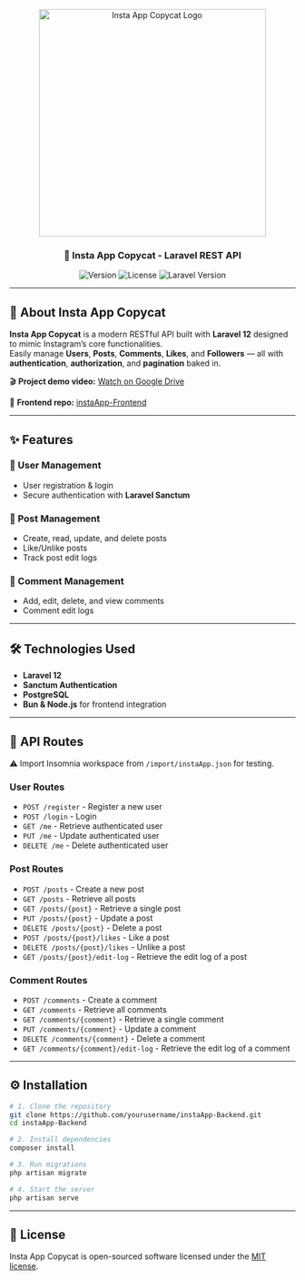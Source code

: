 <p align="center">
  <img src="https://i.ibb.co/4pwyZ2G/insta-app-copycat.png" width="400" alt="Insta App Copycat Logo">
</p>

<h3 align="center">🚀 Insta App Copycat - Laravel REST API</h3>

<p align="center">
  <img src="https://img.shields.io/badge/Version-1.0-green" alt="Version">
  <img src="https://img.shields.io/badge/License-MIT-blue" alt="License">
  <img src="https://img.shields.io/badge/Laravel-12-red" alt="Laravel Version">
</p>

---

## 📸 About Insta App Copycat

**Insta App Copycat** is a modern RESTful API built with **Laravel 12** designed to mimic Instagram’s core functionalities.  
Easily manage **Users**, **Posts**, **Comments**, **Likes**, and **Followers** — all with **authentication**, **authorization**, and **pagination** baked in.

🎬 **Project demo video:** [Watch on Google Drive](https://drive.google.com/file/d/1Zp0r4YnZ6ocAg4a-LJgmS7iRPu2HAnrZ/view?usp=sharing)

👷 **Frontend repo:** [instaApp-Frontend](https://github.com/RifkyA911/instaApp-Frontend)

---

## ✨ Features

### 👤 User Management

-   User registration & login
-   Secure authentication with **Laravel Sanctum**

### 📝 Post Management

-   Create, read, update, and delete posts
-   Like/Unlike posts
-   Track post edit logs

### 💬 Comment Management

-   Add, edit, delete, and view comments
-   Comment edit logs

---

## 🛠️ Technologies Used

-   **Laravel 12**
-   **Sanctum Authentication**
-   **PostgreSQL**
-   **Bun & Node.js** for frontend integration

---

## 📡 API Routes

⚠️ Import Insomnia workspace from `/import/instaApp.json` for testing.

### User Routes

-   `POST /register` - Register a new user
-   `POST /login` - Login
-   `GET /me` - Retrieve authenticated user
-   `PUT /me` - Update authenticated user
-   `DELETE /me` - Delete authenticated user

### Post Routes

-   `POST /posts` - Create a new post
-   `GET /posts` - Retrieve all posts
-   `GET /posts/{post}` - Retrieve a single post
-   `PUT /posts/{post}` - Update a post
-   `DELETE /posts/{post}` - Delete a post
-   `POST /posts/{post}/likes` - Like a post
-   `DELETE /posts/{post}/likes` - Unlike a post
-   `GET /posts/{post}/edit-log` - Retrieve the edit log of a post

### Comment Routes

-   `POST /comments` - Create a comment
-   `GET /comments` - Retrieve all comments
-   `GET /comments/{comment}` - Retrieve a single comment
-   `PUT /comments/{comment}` - Update a comment
-   `DELETE /comments/{comment}` - Delete a comment
-   `GET /comments/{comment}/edit-log` - Retrieve the edit log of a comment

---

## ⚙️ Installation

```bash
# 1. Clone the repository
git clone https://github.com/yourusername/instaApp-Backend.git
cd instaApp-Backend

# 2. Install dependencies
composer install

# 3. Run migrations
php artisan migrate

# 4. Start the server
php artisan serve
```

---

## 📜 License

Insta App Copycat is open-sourced software licensed under the [MIT license](https://opensource.org/licenses/MIT).
